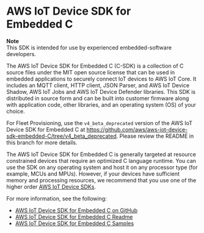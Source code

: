 # AWS IoT Device SDK for Embedded C<a name="c-sdk"></a>

**Note**  
This SDK is intended for use by experienced embedded\-software developers\.

The AWS IoT Device SDK for Embedded C \(C\-SDK\) is a collection of C source files under the MIT open source license that can be used in embedded applications to securely connect IoT devices to AWS IoT Core\. It includes an MQTT client, HTTP client, JSON Parser, and AWS IoT Device Shadow, AWS IoT Jobs and AWS IoT Device Defender libraries\. This SDK is distributed in source form and can be built into customer firmware along with application code, other libraries, and an operating system \(OS\) of your choice\.

For Fleet Provisioning, use the `v4_beta_deprecated` version of the AWS IoT Device SDK for Embedded C at [ https://github\.com/aws/aws\-iot\-device\-sdk\-embedded\-C/tree/v4\_beta\_deprecated](https://github.com/aws/aws-iot-device-sdk-embedded-C/tree/v4_beta_deprecated)\. Please review the README in this branch for more details\.

The AWS IoT Device SDK for Embedded C is generally targeted at resource constrained devices that require an optimized C language runtime\. You can use the SDK on any operating system and host it on any processor type \(for example, MCUs and MPUs\)\. However, if your devices have sufficient memory and processing resources, we recommend that you use one of the higher order [AWS IoT Device SDKs](https://docs.aws.amazon.com/iot/latest/developerguide/iot-sdks.html#iot-device-sdks)\.

For more information, see the following:
+ [AWS IoT Device SDK for Embedded C on GitHub](https://github.com/aws/aws-iot-device-sdk-embedded-C)
+ [AWS IoT Device SDK for Embedded C Readme](https://github.com/aws/aws-iot-device-sdk-embedded-C#aws-iot-device-sdk-for-embedded-c)
+ [ AWS IoT Device SDK for Embedded C Samples](https://docs.aws.amazon.com/embedded-csdk/202012.00/lib-ref/docs/doxygen/output/html/demos_main.html)